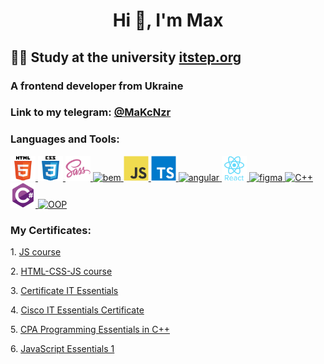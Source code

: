 <h1 align="center">Hi 👋, I'm Max</h1>

<h2>👨‍💻 Study at the university <a href="https://itstep.org/uk" target="_blank">itstep.org</a></h2>
<h3>A frontend developer from Ukraine</h3>
<h3>Link to my telegram: <a href="https://t.me/MaKcNzr" target="_blank">@MaKcNzr</a></h3>

<h3 align="left">Languages and Tools:</h3>
<p align="left"> 
  <a href="https://www.w3.org/html/" target="_blank" rel="noreferrer">
    <img src="https://raw.githubusercontent.com/devicons/devicon/master/icons/html5/html5-original-wordmark.svg" alt="html5" width="40" height="40"/>
  </a> 
  <a href="https://www.w3schools.com/css/" target="_blank" rel="noreferrer">
    <img src="https://raw.githubusercontent.com/devicons/devicon/master/icons/css3/css3-original-wordmark.svg" alt="css3" width="40" height="40"/>
  </a> 
  <a href="https://sass-lang.com" target="_blank" rel="noreferrer">
    <img src="https://raw.githubusercontent.com/devicons/devicon/master/icons/sass/sass-original.svg" alt="sass" width="40" height="40"/>
  </a> 
 <a href="https://en.bem.info/" target="_blank" rel="noreferrer">
    <img src="https://ru.bem.info/UkC0yRpjS421DGQJVLY7NzcCQT0.svgd" alt="bem" width="40" height="40"/>
  </a> 
  <a href="https://developer.mozilla.org/en-US/docs/Web/JavaScript" target="_blank" rel="noreferrer">
    <img src="https://raw.githubusercontent.com/devicons/devicon/master/icons/javascript/javascript-original.svg" alt="javascript" width="40" height="40"/>
  </a> 
  <a href="https://www.typescriptlang.org/" target="_blank" rel="noreferrer">
    <img src="https://raw.githubusercontent.com/devicons/devicon/master/icons/typescript/typescript-original.svg" alt="typescript" width="40" height="40"/>
  </a> 
  <a href="https://angular.io" target="_blank" rel="noreferrer">
    <img src="https://angular.io/assets/images/logos/angular/angular.svg" alt="angular" width="40" height="40"/>
  </a> 
  <a href="https://reactjs.org/" target="_blank" rel="noreferrer">
    <img src="https://raw.githubusercontent.com/devicons/devicon/master/icons/react/react-original-wordmark.svg" alt="react" width="40" height="40"/>
  </a> 
  <a href="https://www.figma.com/" target="_blank" rel="noreferrer">
    <img src="https://www.vectorlogo.zone/logos/figma/figma-icon.svg" alt="figma" width="40" height="40"/>
  </a> 
  <a href="https://en.cppreference.com/w/cpp" target="_blank" rel="noreferrer">
    <img src="https://upload.wikimedia.org/wikipedia/commons/1/18/ISO_C%2B%2B_Logo.svg" alt="C++" width="40" height="40"/>
  </a>
  <a href="https://learn.microsoft.com/en-us/dotnet/csharp/" target="_blank" rel="noreferrer">
    <img src="https://raw.githubusercontent.com/devicons/devicon/master/icons/csharp/csharp-original.svg" alt="csharp" width="40" height="40"/>
  </a>
  <a href="https://en.wikipedia.org/wiki/Object-oriented_programming" target="_blank" rel="noreferrer">
    <img src="https://cdn-icons-png.flaticon.com/512/284/284113.png" alt="OOP" width="40" height="40"/>
  </a>
</p>

<h3 align="left">My Certificates:</h3>
<p>
  1. <a href="https://drive.google.com/file/d/13fZiH8UQPP1U7iB8i6D-taH3gGyTt1Ke/view" target="_blank">JS course</a>
</p>
<p>
  2. <a href="https://drive.google.com/file/d/1zuwrPP8hPD6aE0k1dw_9vQ4-ef1Pkrzi/view" target="_blank">HTML-CSS-JS course</a>
</p>
<p>
  3. <a href="https://drive.google.com/file/d/1HMKOttjXu9_Khzp5jTYJ2V-cnxP52nBz/view?usp=sharing" target="_blank">Certificate IT Essentials</a>
</p>
<p>
  4. <a href="https://drive.google.com/file/d/1svZW5V3nWpAZeTvSZp0pNqJCvx9sb4hM/view?usp=sharing" target="_blank">Cisco IT Essentials Certificate</a>
</p>
<p>
  5. <a href="https://drive.google.com/file/d/1YGtlG2cdxJ_0Ao0ufdULKAfirUoEnTnq/view?usp=sharing" target="_blank">CPA Programming Essentials in C++</a>
</p>
<p>
  6. <a href="https://drive.google.com/file/d/1_XH2ZBRARsZ82GtkR0971u5jIpOISYHa/view?usp=sharing" target="_blank">JavaScript Essentials 1</a>
</p>

